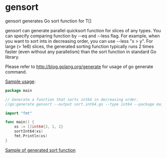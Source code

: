 # gensort
gensort generates Go sort function for T[]

gensort can generate parallel quicksort function for slices of any types.
You can specify comparing function by --eq and --less flag.
For example, when you want to sort ints in decreasing order, you can use --less "x > y".
For large (> 1e6) slices, the generated sorting function typically runs 2 times faster (even without any parallelism) than the sort function in standard Go library.

Please refer to http://blog.golang.org/generate for usage of go generate command.

[Sample usage](https://github.com/mozu0/gensort/blob/master/sample/a.go):

```go
package main

// Generate a function that sorts int64 in decreasing order.
//go:generate gensort --output sort.int64.go --type int64 --package main --name sortInt64 --less "x > y" --eq "x == y"

import "fmt"

func main() {
	xs := []int64{3, 1, 2}
	sortInt64(xs)
	fmt.Println(xs)
}
```

[Sample of generated sort function](https://github.com/mozu0/gensort/blob/master/sample/sort.int64.go)
